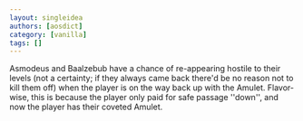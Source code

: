 ```yaml
---
layout: singleidea
authors: [aosdict]
category: [vanilla]
tags: []
---
```

Asmodeus and Baalzebub have a chance of re-appearing hostile to their levels (not a certainty; if they always came back there'd be no reason not to kill them off) when the player is on the way back up with the Amulet. Flavor-wise, this is because the player only paid for safe passage ''down'', and now the player has their coveted Amulet.
